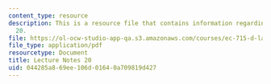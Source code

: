 ```yaml
---
content_type: resource
description: This is a resource file that contains information regarding lecture note
  20.
file: https://ol-ocw-studio-app-qa.s3.amazonaws.com/courses/ec-715-d-lab-disseminating-innovations-for-the-common-good-spring-2007/044285a869ee106d01640a709819d427_MITEC_715S07_notes20.pdf
file_type: application/pdf
resourcetype: Document
title: Lecture Notes 20
uid: 044285a8-69ee-106d-0164-0a709819d427
---
```

